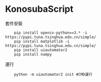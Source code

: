 # KonosubaScript


套件安裝
```
    pip install opencv-python==3.* -i https://pypi.tuna.tsinghua.edu.cn/simple/
    pip install matplotlib -i https://pypi.tuna.tsinghua.edu.cn/simple/
    pip install uiautomator2 
    pip install numpy
```

運行
```
    python -m uiautomator2 init #CMD運行
```
